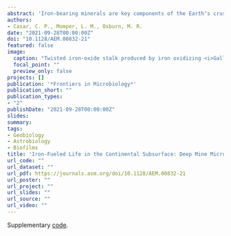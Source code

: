 ```yaml
---
abstract: 'Iron-bearing minerals are key components of the Earth’s crust and potentially critical energy sources for subsurface microbial life. The Deep Mine Microbial Observatory (DeMMO) is situated in a range of iron-rich lithologies, and fracture fluids here reach concentrations as high as 8.84 mg/liter. Iron cycling is likely an important process, given the high concentrations of iron in fracture fluids and detection of putative iron-cycling taxa via marker gene surveys. However, a previous metagenomic survey detected no iron cycling potential at two DeMMO localities. Here, we revisited the potential for iron cycling at DeMMO using a new metagenomic data set including all DeMMO sites and FeGenie, a new annotation pipeline that is optimized for the detection of iron cycling genes. We annotated functional genes from whole metagenomic assemblies and metagenome-assembled genomes and characterized putative iron cycling pathways and taxa in the context of local geochemical conditions and available metabolic energy estimated from thermodynamic models. We reannotated previous metagenomic data, revealing iron cycling potential that was previously missed. Across both metagenomic data sets, we found that not only is there genetic potential for iron cycling at DeMMO, but also, iron is likely an important source of energy across the system. In response to the dramatic differences we observed between annotation approaches, we recommend the use of optimized pipelines where the detection of iron cycling genes is a major goal.'
authors:
- Casar, C. P., Momper, L. M., Osburn, M. R.
date: "2021-09-28T00:00:00Z"
doi: "10.1128/AEM.00832-21"
featured: false
image:
  caption: "Twisted iron-oxide stalk produced by iron oxidizing <i>Gallionella</i> bacteria at DeMMO."
  focal_point: ""
  preview_only: false
projects: []
publication: '*Frontiers in Microbiology*'
publication_short: ""
publication_types:
- "2"
publishDate: "2021-09-28T00:00:00Z"
slides: 
summary: 
tags:
- Geobiology 
- Astrobiology
- Biofilms
title: 'Iron-Fueled Life in the Continental Subsurface: Deep Mine Microbial Observatory, South Dakota, USA'
url_code: ""
url_dataset: ""
url_pdf: https://journals.asm.org/doi/10.1128/AEM.00832-21
url_poster: ""
url_project: ""
url_slides: ""
url_source: ""
url_video: ""
---
```


Supplementary [code](https://github.com/CaitlinCasar/Casar2021_DeMMO_IronFueledLife).
